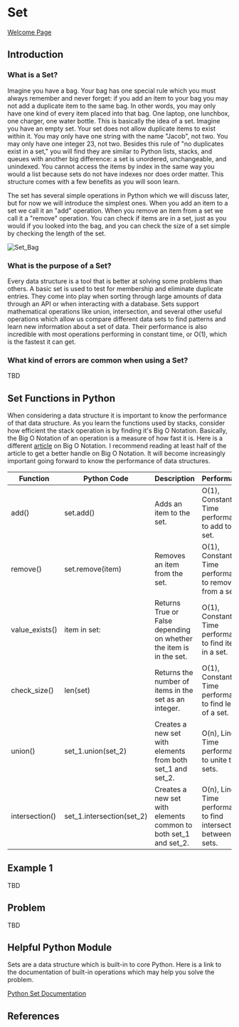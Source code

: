 # Set

[Welcome Page](https://github.com/Morthais/data_structure_final/blob/main/0-welcome.md)

## Introduction

### What is a Set?

Imagine you have a bag. Your bag has one special rule which you must always remember and never forget: if you add an item to your bag you may not add a duplicate item to the same bag. In other words, you may only have one kind of every item placed into that bag. One laptop, one lunchbox, one charger, one water bottle. This is basically the idea of a set. Imagine you have an empty set. Your set does not allow duplicate items to exist within it. You may only have one string with the name "Jacob", not two. You may only have one integer 23, not two. Besides this rule of "no duplicates exist in a set," you will find they are similar to Python lists, stacks, and queues with another big difference: a set is unordered, unchangeable, and unindexed. You cannot access the items by index in the same way you would a list because sets do not have indexes nor does order matter. This structure comes with a few benefits as you will soon learn.

The set has several simple operations in Python which we will discuss later, but for now we will introduce the simplest ones. When you add an item to a set we call it an "add" operation. When you remove an item from a set we call it a "remove" operation. You can check if items are in a set, just as you would if you looked into the bag, and you can check the size of a set simple by checking the length of the set.

![Set_Bag](https://user-images.githubusercontent.com/60240900/161175019-66556e73-f82d-477e-be64-d0e4b17f89a5.png)

### What is the purpose of a Set?

Every data structure is a tool that is better at solving some problems than others. A basic set is used to test for membership and eliminate duplicate entries. They come into play when sorting through large amounts of data through an API or when interacting with a database. Sets support mathematical operations like union, intersection, and several other useful operations which allow us compare different data sets to find patterns and learn new information about a set of data. Their performance is also incredible with most operations performing in constant time, or O(1), which is the fastest it can get.

### What kind of errors are common when using a Set?

TBD

## Set Functions in Python

When considering a data structure it is important to know the performance of that data structure. As you learn the functions used by stacks, consider how efficient the stack operation is by finding it's Big O Notation. Basically, the Big O Notation of an operation is a measure of how fast it is. Here is a different [article](https://medium.com/fintechexplained/time-complexities-of-python-data-structures-ddb7503790ef) on Big O Notation. I recommend reading at least half of the article to get a better handle on Big O Notation. It will become increasingly important going forward to know the performance of data structures.

|Function|Python Code|Description|Performance|
|---|---|---|---|
|add()|set.add()|Adds an item to the set.|O(1), Constant Time performance to add to a set.|
|remove()|set.remove(item)|Removes an item from the set.|O(1), Constant Time performance to remove from a set.|
|value_exists()|item in set:|Returns True or False depending on whether the item is in the set.|O(1), Constant Time performance to find item in a set.|
|check_size()|len(set)|Returns the number of items in the set as an integer.|O(1), Constant Time performance to find length of a set.|
|union()|set_1.union(set_2)|Creates a new set with elements from both set_1 and set_2.|O(n), Linear Time performance to unite two sets.|
|intersection()|set_1.intersection(set_2)|Creates a new set with elements common to both set_1 and set_2.|O(n), Linear Time performance to find intersection between two sets.|

## Example 1

TBD

## Problem

TBD

## Helpful Python Module

Sets are a data structure which is built-in to core Python. Here is a link to the documentation of built-in operations which may help you solve the problem.

[Python Set Documentation](https://docs.python.org/2/library/sets.html)

## References
